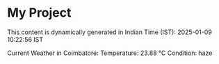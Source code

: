 # My Project

This content is dynamically generated in Indian Time (IST): 2025-01-09 10:22:56 IST


Current Weather in Coimbatore:
Temperature: 23.88 °C
Condition: haze
